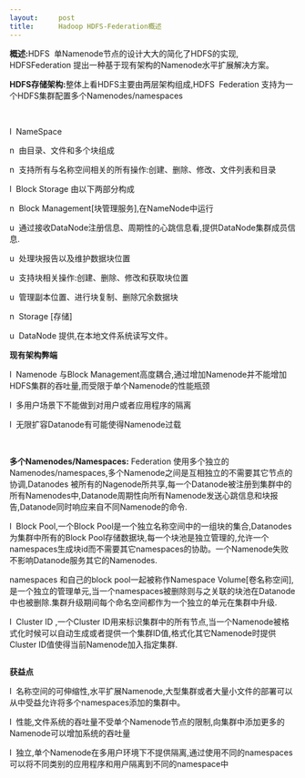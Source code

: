 ```yaml
---
layout:     post
title:      Hadoop HDFS-Federation概述
---
```

<div id="article_content" class="article_content clearfix csdn-tracking-statistics" data-pid="blog" data-mod="popu_307" data-dsm="post">
								            <link rel="stylesheet" href="https://csdnimg.cn/release/phoenix/template/css/ck_htmledit_views-f76675cdea.css">
						<div class="htmledit_views" id="content_views">
                
<strong>概述:</strong>HDFS  单Namenode节点的设计大大的简化了HDFS的实现, HDFSFederation 提出一种基于现有架构的Namenode水平扩展解决方案。
<p><strong>HDFS存储架构:</strong>整体上看HDFS主要由两层架构组成,HDFS  Federation 支持为一个HDFS集群配置多个Namenodes/namespaces</p>
<p align="center"></p>
<p> <img src="https://img-blog.csdn.net/20170806110655868?watermark/2/text/aHR0cDovL2Jsb2cuY3Nkbi5uZXQvdTAxMDgyMDcwMg==/font/5a6L5L2T/fontsize/400/fill/I0JBQkFCMA==/dissolve/70/gravity/Center" alt=""></p>
<p>l  NameSpace</p>
<p>n  由目录、文件和多个块组成</p>
<p>n  支持所有与名称空间相关的所有操作:创建、删除、修改、文件列表和目录</p>
<p>l  Block Storage 由以下两部分构成</p>
<p>n  Block Management[块管理服务],在NameNode中运行</p>
<p>u  通过接收DataNode注册信息、周期性的心跳信息看,提供DataNode集群成员信息.</p>
<p>u  处理块报告以及维护数据块位置</p>
<p>u  支持块相关操作:创建、删除、修改和获取块位置</p>
<p>u  管理副本位置、进行块复制、删除冗余数据块</p>
<p>n  Storage [存储]</p>
<p>u  DataNode 提供,在本地文件系统读写文件。</p>
<p><strong>现有架构弊端</strong></p>
<p>l  Namenode 与Block Management高度耦合,通过增加Namenode并不能增加HDFS集群的吞吐量,而受限于单个Namenode的性能瓶颈</p>
<p>l  多用户场景下不能做到对用户或者应用程序的隔离</p>
<p>l  无限扩容Datanode有可能使得Namenode过载</p>
<p> </p>
<p><strong>多个Namenodes/Namespaces:</strong> Federation 使用多个独立的Namenodes/namespaces,多个Namenode之间是互相独立的不需要其它节点的协调,Datanodes 被所有的Nagenode所共享,每一个Datanode被注册到集群中的所有Namenodes中,Datanode周期性向所有Namenode发送心跳信息和块报告,Datanode同时响应来自不同Namenode的命令.</p>
<p>l  Block Pool,一个Block Pool是一个独立名称空间中的一组块的集合,Datanodes 为集群中所有的Block Pool存储数据块,每一个块池是独立管理的,允许一个namespaces生成块id而不需要其它namespaces的协助。一个Namenode失败不影响Datanode服务其它的Namenodes.</p>
<p>namespaces 和自己的block pool一起被称作Namespace Volume[卷名称空间],是一个独立的管理单元,当一个namespaces被删除则与之关联的块池在Datanode中也被删除.集群升级期间每个命名空间都作为一个独立的单元在集群中升级.</p>
<p>l  Cluster ID ,一个Cluster ID用来标识集群中的所有节点,当一个Namenode被格式化时候可以自动生成或者提供一个集群ID值,格式化其它Namenode时提供Cluster ID值使得当前Namenode加入指定集群.</p>
<img src="https://img-blog.csdn.net/20170806110704401?watermark/2/text/aHR0cDovL2Jsb2cuY3Nkbi5uZXQvdTAxMDgyMDcwMg==/font/5a6L5L2T/fontsize/400/fill/I0JBQkFCMA==/dissolve/70/gravity/Center" alt=""><p align="center"><strong></strong></p>
<p><strong>获益点</strong></p>
<p>l  名称空间的可伸缩性,水平扩展Namenode,大型集群或者大量小文件的部署可以从中受益允许将多个namespaces添加的集群中。</p>
<p>l  性能,文件系统的吞吐量不受单个Namenode节点的限制,向集群中添加更多的Namenode可以增加系统的吞吐量</p>
<p>l  独立,单个Namenode在多用户环境下不提供隔离,通过使用不同的namespaces可以将不同类别的应用程序和用户隔离到不同的namespace中</p>
            </div>
                </div>